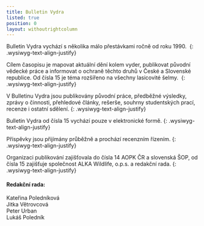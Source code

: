 ```yaml
---
title: Bulletin Vydra
listed: true
position: 0
layout: withoutrightcolumn
---
```

Bulletin Vydra vychází s několika málo přestávkami ročně od roku 1990. 
{: .wysiwyg-text-align-justify}

Cílem časopisu je mapovat aktuální dění kolem vyder, publikovat původní
vědecké práce a informovat o ochraně těchto druhů v České a Slovenské
republice. Od čísla 15 je téma rozšířeno na všechny lasicovité šelmy. 
{: .wysiwyg-text-align-justify}

V Bulletinu Vydra jsou publikovány původní práce, předběžné výsledky,
zprávy o činnosti, přehledové články, rešerše, souhrny studentských
prací, recenze i ostatní sdělení.
{: .wysiwyg-text-align-justify}

Bulletin Vydra od čísla 15 vychází pouze v elektronické formě.
{: .wysiwyg-text-align-justify}

Příspěvky jsou přijímány průběžně a prochází recenzním řízením.
{: .wysiwyg-text-align-justify}

Organizaci publikování zajišťovala do čísla 14 AOPK ČR a slovenská ŠOP,
od čísla 15 zajišťuje společnost ALKA Wildlife, o.p.s. a redakční rada.
{: .wysiwyg-text-align-justify}

#### Redakční rada:

Kateřina Poledníková  
Jitka Větrovcová  
Peter Urban  
Lukáš Poledník
